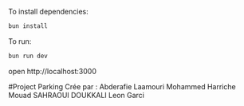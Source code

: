 To install dependencies:
```sh
bun install
```

To run:
```sh
bun run dev
```

open http://localhost:3000

#Project Parking
Crée par :
Abderafie Laamouri 
Mohammed Harriche 
Mouad SAHRAOUI DOUKKALI
Leon Garci
